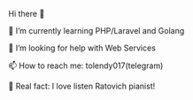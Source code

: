 Hi there 👋

🌱 I’m currently learning PHP/Laravel and Golang 

🤔 I’m looking for help with Web Services


📫 How to reach me: tolendy017(telegram)

🎹 Real fact: I love listen Ratovich pianist!
